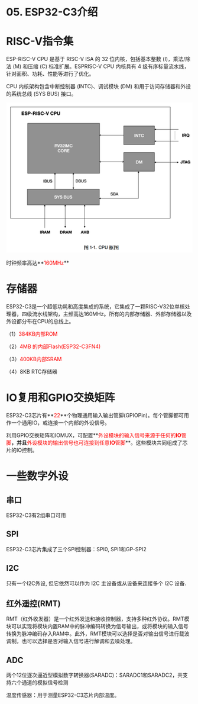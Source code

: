 # 05. ESP32-C3介绍

#  RISC-V指令集
ESP-RISC-V CPU 是基于 RISC-V ISA 的 32 位内核，包括基本整数 (I)，乘法/除法 (M) 和压缩 (C) 标准扩展。ESPRISC-V CPU 内核具有 4 级有序标量流水线，针对面积、功耗、性能等进行了优化。

CPU 内核架构包含中断控制器 (INTC)、调试模块 (DM) 和用于访问存储器和外设的系统总线 (SYS BUS) 接口。

![1750821656402-fa8ad4ae-69d8-4a81-b09f-74c83e05d8bc.png](./img/jVl84H00Lh693z8f/1750821656402-fa8ad4ae-69d8-4a81-b09f-74c83e05d8bc-746903.png)

时钟频率高达**<font style="color:red;">160MHz</font>**

# 存储器
ESP32-C3是一个超低功耗和高度集成的系统，它集成了一颗RISC-V32位单核处理器，四级流水线架构，主频高达160MHz。所有的内部存储器、外部存储器以及外设都分布在CPU的总线上。

（1）<font style="color:red;">384KB</font><font style="color:red;">内部</font><font style="color:red;">ROM</font>

（2）<font style="color:red;">4MB </font><font style="color:red;">的内部</font><font style="color:red;">Flash(ESP32-C3FN4)</font>

（3）<font style="color:red;">400KB</font><font style="color:red;">内部</font><font style="color:red;">SRAM</font>

（4）8KB RTC存储器

# IO复用和GPIO交换矩阵
ESP32-C3芯片有**<font style="color:red;">22</font>**个物理通用输入输出管脚(GPIOPin)。每个管脚都可用作一个通用IO，或连接一个内部的外设信号。

利用GPIO交换矩阵和IOMUX，可配置**<font style="color:red;">外设模块的输入信号来源于任何的</font>****<font style="color:red;">IO</font>****<font style="color:red;">管脚</font>**，并且**<font style="color:red;">外设模块的输出信号也可连接到任意</font>****<font style="color:red;">IO</font>****<font style="color:red;">管脚</font>**。这些模块共同组成了芯片的IO控制。

# 一些数字外设
## 串口
ESP32-C3有2组串口可用

##  SPI
ESP32-C3芯片集成了三个SPI控制器：SPI0, SPI1和GP-SPI2

##  I2C
只有一个I2C外设, 但它依然可以作为 I2C 主设备或从设备来连接多个 I2C 设备.

##  红外遥控(RMT)
RMT（红外收发器）是一个红外发送和接收控制器，支持多种红外协议。RMT模块可以实现将模块内置RAM中的脉冲编码转换为信号输出，或将模块的输入信号转换为脉冲编码存入RAM中。此外，RMT模块可以选择是否对输出信号进行载波调制，也可以选择是否对输入信号进行解调和去噪处理。

##  ADC
两个12位逐次逼近型模拟数字转换器(SARADC)：SARADC1和SARADC2，共支持六个通道的模拟信号检测

温度传感器：用于测量ESP32-C3芯片内部温度。


